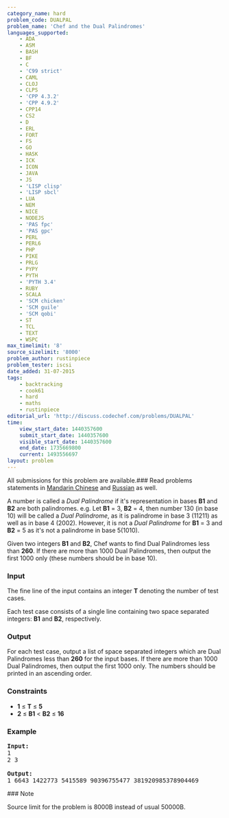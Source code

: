 ```yaml
---
category_name: hard
problem_code: DUALPAL
problem_name: 'Chef and the Dual Palindromes'
languages_supported:
    - ADA
    - ASM
    - BASH
    - BF
    - C
    - 'C99 strict'
    - CAML
    - CLOJ
    - CLPS
    - 'CPP 4.3.2'
    - 'CPP 4.9.2'
    - CPP14
    - CS2
    - D
    - ERL
    - FORT
    - FS
    - GO
    - HASK
    - ICK
    - ICON
    - JAVA
    - JS
    - 'LISP clisp'
    - 'LISP sbcl'
    - LUA
    - NEM
    - NICE
    - NODEJS
    - 'PAS fpc'
    - 'PAS gpc'
    - PERL
    - PERL6
    - PHP
    - PIKE
    - PRLG
    - PYPY
    - PYTH
    - 'PYTH 3.4'
    - RUBY
    - SCALA
    - 'SCM chicken'
    - 'SCM guile'
    - 'SCM qobi'
    - ST
    - TCL
    - TEXT
    - WSPC
max_timelimit: '8'
source_sizelimit: '8000'
problem_author: rustinpiece
problem_tester: iscsi
date_added: 31-07-2015
tags:
    - backtracking
    - cook61
    - hard
    - maths
    - rustinpiece
editorial_url: 'http://discuss.codechef.com/problems/DUALPAL'
time:
    view_start_date: 1440357600
    submit_start_date: 1440357600
    visible_start_date: 1440357600
    end_date: 1735669800
    current: 1493556697
layout: problem
---
```

All submissions for this problem are available.###  Read problems statements in [Mandarin Chinese](http://www.codechef.com/download/translated/COOK61/mandarin/DUALPAL.pdf) and [Russian](http://www.codechef.com/download/translated/COOK61/russian/DUALPAL.pdf) as well.

A number is called a _Dual Palindrome_ if it's representation in bases **B1** and **B2** are both palindromes. e.g. Let **B1** = 3, **B2** = 4, then number 130 (in base 10) will be called a _Dual Palindrome_, as it is palindrome in base 3 (11211) as well as in base 4 (2002). However, it is not a _Dual Palindrome_ for **B1** = 3 and **B2** = 5 as it's not a palindrome in base 5(1010).

Given two integers **B1** and **B2**, Chef wants to find Dual Palindromes less than **260**. If there are more than 1000 Dual Palindromes, then output the first 1000 only (these numbers should be in base 10).

### Input

The fine line of the input contains an integer **T** denoting the number of test cases.

 Each test case consists of a single line containing two space separated integers: **B1** and **B2**, respectively.

### Output

For each test case, output a list of space separated integers which are Dual Palindromes less than **260** for the input bases. If there are more than 1000 Dual Palindromes, then output the first 1000 only. The numbers should be printed in an ascending order.

### Constraints

- **1** ≤ **T** ≤ **5**
- **2** ≤ **B1** < **B2** ≤ **16**

### Example

<pre><b>Input:</b>
1
2 3

<b>Output:</b>
1 6643 1422773 5415589 90396755477 381920985378904469
</pre>### Note

Source limit for the problem is 8000B instead of usual 50000B.
